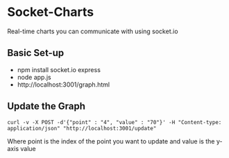 Socket-Charts
=============

Real-time charts you can communicate with using socket.io

## Basic Set-up
- npm install socket.io express
- node app.js
- http://localhost:3001/graph.html

## Update the Graph
```
curl -v -X POST -d'{"point" : "4", "value" : "70"}' -H "Content-type: application/json" "http://localhost:3001/update"
```

Where point is the index of the point you want to update and value is the y-axis value

